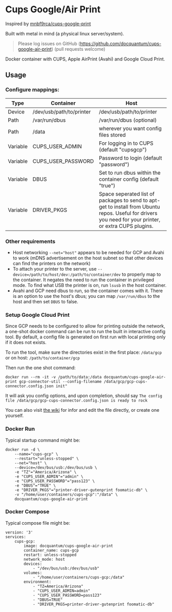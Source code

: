 # Cups Google/Air Print
Inspired by [mnbf9rca/cups-google-print](https://github.com/mnbf9rca/cups-google-print)

Built with metal in mind (a physical linux server/system).

> Please log issues on GitHub (https://github.com/docquantum/cups-google-air-print) (pull requests welcome)

Docker container with CUPS, Apple AirPrint (Avahi) and Google Cloud Print.

## Usage
### Configure mappings:

| Type     | Container                | Host                                                                                                                                                   |
| -------- | ------------------------ | ------------------------------------------------------------------------------------------------------------------------------------------------------ |
| Device   | /dev/usb/path/to/printer | /dev/usb/path/to/printer                                                                                                                               |
| Path     | /var/run/dbus            | /var/run/dbus (optional)                                                                                                                               |
| Path     | /data                    | wherever you want config files stored                                                                                                                  |
| Variable | CUPS_USER_ADMIN          | For logging in to CUPS (default "cupsgcp")                                                                                                             |
| Variable | CUPS_USER_PASSWORD       | Password to login (default "password")                                                                                                                 |
| Variable | DBUS                     | Set to run dbus within the container config (default "true")                                                                                           |
| Variable | DRIVER_PKGS              | Space seperated list of packages to send to apt-get to install from Ubuntu repos. Useful for drivers you need for your printer, or extra CUPS plugins. |

### Other requirements
- Host networking `--net="host"` appears to be needed for GCP and Avahi to work (mDNS advertisement on the host subnet so that other devices can find the printers on the network)
- To attach your printer to the server, use `--device=/path/to/host/dev:/path/to/container/dev` to properly map to the container. It negates the need to run the container in privileged mode. To find what USB the printer is on, run `lsusb` in the host container.
- Avahi and GCP need dbus to run, so the container comes with it. There is an option to use the host's dbus; you can map `/var/run/dbus` to the host and then set `DBUS` to false.

### Setup Google Cloud Print
Since GCP needs to be configured to allow for printing outside the network, a one-shot docker command can be run to run the built in interactive config tool. By default, a config file is generated on first run with local printing only if it does not exists.

To run the tool, make sure the directories exist in the first place: `/data/gcp` or on host: `/path/to/container/gcp`

Then run the one shot command:
```
docker run --rm -it -v /path/to/data:/data docquantum/cups-google-air-print gcp-connector-util --config-filename /data/gcp/gcp-cups-connector.config.json init"
```
It will ask you config options, and upon completion, should say
`The config file /data/gcp/gcp-cups-connector.config.json is ready to rock`

You can also visit [the wiki](https://github.com/google/cloud-print-connector/wiki/Configuration) for infor and edit the file directly, or create one yourself.

### Docker Run
Typical startup command might be:
```
docker run -d \
    --name="cups-gcp" \
    --restart="unless-stopped" \
    --net="host" \
    --device=/dev/bus/usb:/dev/bus/usb \
    -e "TZ"="America/Arizona" \
    -e "CUPS_USER_ADMIN"="admin" \
    -e "CUPS_USER_PASSWORD"="pass123" \
    -e "DBUS"="TRUE" \
    -e "DRIVER_PKGS"="printer-driver-gutenprint foomatic-db" \
    -v "/home/user/containers/cups-gcp":"/data" \
    docquantum/cups-google-air-print
```

### Docker Compose
Typical compose file might be:
```
version: '3'
services:
    cups-gcp:
        image: docquantum/cups-google-air-print
        container_name: cups-gcp
        restart: unless-stopped
        network_mode: host
        devices:
            - "/dev/bus/usb:/dev/bus/usb"
        volumes:
            - "/home/user/containers/cups-gcp:/data"
        environment:
            - "TZ=America/Arizona"
            - "CUPS_USER_ADMIN=admin"
            - "CUPS_USER_PASSWORD=pass123"
            - "DBUS=TRUE"
            - "DRIVER_PKGS=printer-driver-gutenprint foomatic-db"
```
